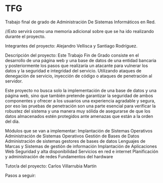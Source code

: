 # TFG
Trabajo final de grado de Administración De Sistemas Informáticos en Red. 

//Esto servirá como una memoria adicional sobre que se ha ido realizando durante el proyecto.

Integrantes del proyecto:
Alejandro Vellisca y Santiago Rodríguez.

Descripción del proyecto:
Este Trabajo Fin de Grado consiste en el desarrollo de una página web y una base de datos de una entidad bancaria y posteriormente los pasos que realizaría un atacante para vulnerar los datos y la seguridad e integridad del servicio. Utilizando ataques de denegación de servicio, inyección de código o ataques de penetración al servidor.

Este proyecto no busca solo la implementación de una base de datos y una página web, sino que también pretende garantizar la seguridad de ambos componentes y ofrecer a los usuarios una experiencia agradable y segura, por eso las pruebas de penetración son una parte esencial para verificar la robustez del sistema y una manera muy sólida de asegurarse de que los datos almacenados estén protegidos ante amenazas que están a la orden del día.

Módulos que se van a implementar:
Implantación de Sistemas Operativos
Administración de Sistemas Operativos
Gestión de Bases de Datos
Administración de sistemas gestores de bases de datos
Lenguajes de Marcas y Sistemas de gestión de información
Implantación de Aplicaciones Web
Seguridad y alta disponibilidad
Servicios en red e internet
Planificación y administración de redes
Fundamentos del hardware


Tutor/a del proyecto:
Carlos Villarrubia Martín


Pasos a seguir:
